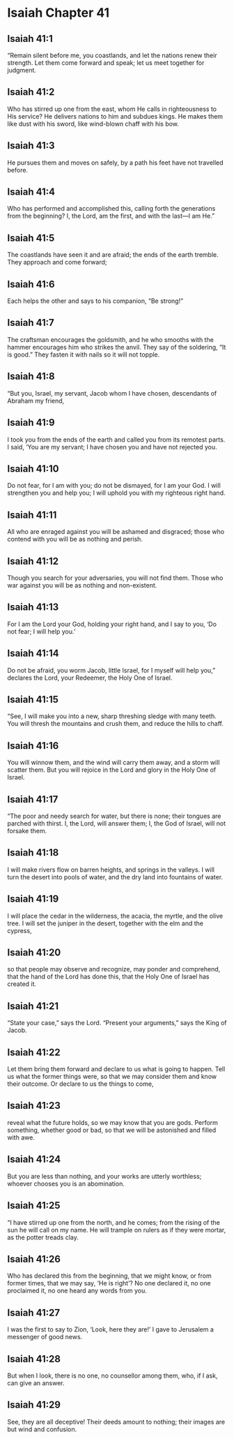 # Isaiah Chapter 41

## Isaiah 41:1
“Remain silent before me, you coastlands, and let the nations renew their strength. Let them come forward and speak; let us meet together for judgment.

## Isaiah 41:2
Who has stirred up one from the east, whom He calls in righteousness to His service? He delivers nations to him and subdues kings. He makes them like dust with his sword, like wind-blown chaff with his bow.

## Isaiah 41:3
He pursues them and moves on safely, by a path his feet have not travelled before.

## Isaiah 41:4
Who has performed and accomplished this, calling forth the generations from the beginning? I, the Lord, am the first, and with the last—I am He.”

## Isaiah 41:5
The coastlands have seen it and are afraid; the ends of the earth tremble. They approach and come forward;

## Isaiah 41:6
Each helps the other and says to his companion, “Be strong!”

## Isaiah 41:7
The craftsman encourages the goldsmith, and he who smooths with the hammer encourages him who strikes the anvil. They say of the soldering, “It is good.” They fasten it with nails so it will not topple.

## Isaiah 41:8
“But you, Israel, my servant, Jacob whom I have chosen, descendants of Abraham my friend,

## Isaiah 41:9
I took you from the ends of the earth and called you from its remotest parts. I said, ‘You are my servant; I have chosen you and have not rejected you.

## Isaiah 41:10
Do not fear, for I am with you; do not be dismayed, for I am your God. I will strengthen you and help you; I will uphold you with my righteous right hand.

## Isaiah 41:11
All who are enraged against you will be ashamed and disgraced; those who contend with you will be as nothing and perish.

## Isaiah 41:12
Though you search for your adversaries, you will not find them. Those who war against you will be as nothing and non-existent.

## Isaiah 41:13
For I am the Lord your God, holding your right hand, and I say to you, ‘Do not fear; I will help you.’

## Isaiah 41:14
Do not be afraid, you worm Jacob, little Israel, for I myself will help you,” declares the Lord, your Redeemer, the Holy One of Israel.

## Isaiah 41:15
“See, I will make you into a new, sharp threshing sledge with many teeth. You will thresh the mountains and crush them, and reduce the hills to chaff.

## Isaiah 41:16
You will winnow them, and the wind will carry them away, and a storm will scatter them. But you will rejoice in the Lord and glory in the Holy One of Israel.

## Isaiah 41:17
“The poor and needy search for water, but there is none; their tongues are parched with thirst. I, the Lord, will answer them; I, the God of Israel, will not forsake them.

## Isaiah 41:18
I will make rivers flow on barren heights, and springs in the valleys. I will turn the desert into pools of water, and the dry land into fountains of water.

## Isaiah 41:19
I will place the cedar in the wilderness, the acacia, the myrtle, and the olive tree. I will set the juniper in the desert, together with the elm and the cypress,

## Isaiah 41:20
so that people may observe and recognize, may ponder and comprehend, that the hand of the Lord has done this, that the Holy One of Israel has created it.

## Isaiah 41:21
“State your case,” says the Lord. “Present your arguments,” says the King of Jacob.

## Isaiah 41:22
Let them bring them forward and declare to us what is going to happen. Tell us what the former things were, so that we may consider them and know their outcome. Or declare to us the things to come,

## Isaiah 41:23
reveal what the future holds, so we may know that you are gods. Perform something, whether good or bad, so that we will be astonished and filled with awe.

## Isaiah 41:24
But you are less than nothing, and your works are utterly worthless; whoever chooses you is an abomination.

## Isaiah 41:25
“I have stirred up one from the north, and he comes; from the rising of the sun he will call on my name. He will trample on rulers as if they were mortar, as the potter treads clay.

## Isaiah 41:26
Who has declared this from the beginning, that we might know, or from former times, that we may say, ‘He is right’? No one declared it, no one proclaimed it, no one heard any words from you.

## Isaiah 41:27
I was the first to say to Zion, ‘Look, here they are!’ I gave to Jerusalem a messenger of good news.

## Isaiah 41:28
But when I look, there is no one, no counsellor among them, who, if I ask, can give an answer.

## Isaiah 41:29
See, they are all deceptive! Their deeds amount to nothing; their images are but wind and confusion.
